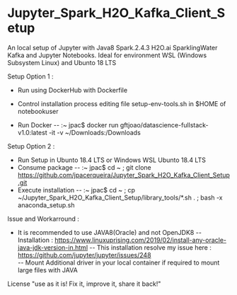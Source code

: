 # Jupyter_Spark_H2O_Kafka_Client_Setup

  An local setup of Jupyter with Java8 Spark.2.4.3 H2O.ai SparklingWater Kafka and Jupyter Notebooks. 
  Ideal for environment WSL (Windows Subsystem Linux) and Ubunto 18 LTS

  Setup Option 1 :
   
   - Run using DockerHub with Dockerfile
   - Control installation process editing file setup-env-tools.sh in $HOME of notebookuser

   - Run Docker
     -- :~ jpac$  docker run gftjoao/datascience-fullstack-v1.0:latest -it -v ~/Downloads:/Downloads 

  Setup Option 2 :

   - Run Setup in Ubunto 18.4 LTS or Windows WSL Ubunto 18.4 LTS
   - Consume package 
     -- :~ jpac$  cd ~ ; git clone https://github.com/jpacerqueira/Jupyter_Spark_H2O_Kafka_Client_Setup.git
   - Execute installation
     -- :~ jpac$  cd ~ ; cp ~/Jupyter_Spark_H2O_Kafka_Client_Setup/library_tools/*.sh . ; bash -x anaconda_setup.sh


   Issue and Workarround :

  - It is recommended to use JAVA8(Oracle) and not OpenJDK8
     -- Installation : https://www.linuxuprising.com/2019/02/install-any-oracle-java-jdk-version-in.html
     -- This installation resolve my issue here : https://github.com/jupyter/jupyter/issues/248    
     -- Mount Additional driver in your local container if required to mount large files with JAVA

  License "use as it is! Fix it, improve it, share it back!"

#
